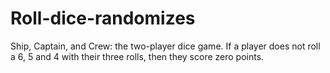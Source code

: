 # Roll-dice-randomizes
Ship, Captain, and Crew: the two-player dice game. If a player does not roll a 6, 5 and 4 with their three rolls, then they score zero points.
